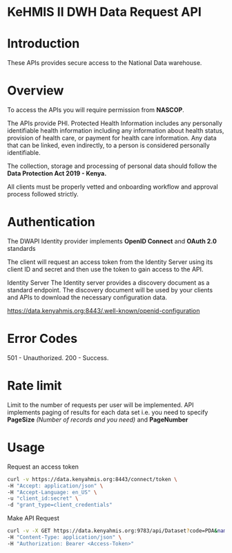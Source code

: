 # KeHMIS II DWH Data Request API
# Introduction
These APIs provides secure access to the National Data warehouse.

# Overview
To access the APIs you will require permission from **NASCOP**.

The APIs provide PHI. Protected Health Information includes any personally identifiable health information including any information about health status, provision of health care, or payment for health care  information.
Any data that can be linked, even indirectly, to a person is considered personally identifiable.

The collection, storage and processing of personal data should follow the **Data Protection Act 2019 - Kenya.**

All clients must be properly vetted and onboarding workflow and approval process followed strictly.

# Authentication
The DWAPI Identity provider implements **OpenID Connect** and **OAuth 2.0** standards

The client will request an access token from the Identity Server using its client ID and secret and then use the token to gain access to the API.

Identity Server
The Identity server provides a discovery document as a standard endpoint.  The discovery document will be used by your clients and APIs to download the necessary configuration data.

https://data.kenyahmis.org:8443/.well-known/openid-configuration


# Error Codes
501 - Unauthorized.
200 - Success.

# Rate limit
Limit to the number of requests per user will be implemented.
API implements paging of results for each data set i.e. you need to specify 
**PageSize** _(Number of records and you need)_ and **PageNumber**

# Usage

Request an access token

```bash
curl -v https://data.kenyahmis.org:8443/connect/token \
-H "Accept: application/json" \
-H "Accept-Language: en_US" \
-u "client_id:secret" \
-d "grant_type=client_credentials"
```
Make API Request

```bash
curl -v -X GET https://data.kenyahmis.org:9783/api/Dataset?code=PDA&name=visits&pageNumber=1&pageSize=10 \
-H "Content-Type: application/json" \
-H "Authorization: Bearer <Access-Token>"
```
